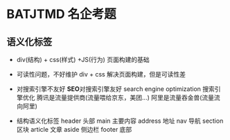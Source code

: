 # BATJTMD 名企考题

## 语义化标签
- div(结构) + css(样式) +JS(行为) 页面构建的基础
- 可读性问题，不好维护
    div + css 解决页面构建，但是可读性差
- 对搜索引擎不友好
    **SEO**对搜索引擎友好
    search engine optimization 搜索引擎优化
    腾讯是流量提供商(流量喂给京东，美团...)
    阿里是流量吞金兽(流量流向阿里)


- 结构语义化标签
    header 头部
    main 主要内容
    address 地址
    nav 导航
    section 区块
    article 文章
    aside 侧边栏
    footer 底部


    

